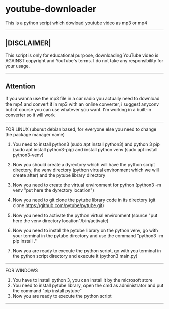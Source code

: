 # youtube-downloader
This is a python script which dowload youtube video as mp3 or mp4


------------
|DISCLAIMER|
------------
This script is only for educational purpose, downloading YouTube video is AGAINST copyright and YouTube's terms. I do not take any responsibility for your usage.

---
Attention
---
If you wanna use the mp3 file in a car radio you actually need to download the mp4 and convert it in mp3 with an online converter, i suggest anyconv but of course you can use whatever you want. I'm working in a built-in converter so it will work 

------------
FOR LINUX (ubunut debian based, for everyone else you need to change the package manager name)
1) You need to install python3 (sudo apt install python3) and python 3 pip (sudo apt install python3-pip) and install python venv (sudo apt install python3-venv)

2) Now you should create a dyrectory which will have the python script directory, the venv directory (python virtual environment which we will create after) and the pytube library directory

3) Now you need to create the virtual environment for python (python3 -m venv "put here the dyrectory location")

4) Now you need to git clone the pytube library code in its directory (git clone https://github.com/pytube/pytube.git)

5) Now you need to activate the python virtual  environment (source "put here the venv directory location"/bin/activate)

6) Now you need to install the pytube library on the python venv, go with your terminal in the pytube directory and use the command "python3 -m pip install ."

7) Now you are ready to execute the python script, go with you terminal in the python script directory and execute it (python3 main.py)


------------
FOR WINDOWS
1) You have to install python 3, you can install it by the microsoft store
1) You need to install pytube library, open the cmd as administrator and put the command "pip install pytube"
2) Now you are ready to execute the python script
------------



